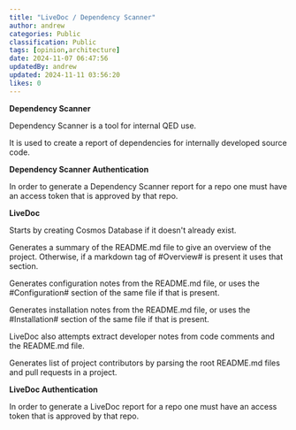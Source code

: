 ```yaml
---
title: "LiveDoc / Dependency Scanner"
author: andrew
categories: Public
classification: Public
tags: [opinion,architecture]
date: 2024-11-07 06:47:56 
updatedBy: andrew
updated: 2024-11-11 03:56:20 
likes: 0
---
```


**Dependency Scanner**

Dependency Scanner is a tool for internal QED use.

It is used to create a report of dependencies for internally developed source code.

**Dependency Scanner Authentication**

In order to generate a Dependency Scanner report for a repo one must have an access token that is approved by that repo.

**LiveDoc**

Starts by creating Cosmos Database if it doesn't already exist.

Generates a summary of the README.md file to give an overview of the project. Otherwise, if a markdown tag of #Overview# is present it uses that section.

Generates configuration notes from the README.md file, or uses the #Configuration# section of the same file if that is present.

Generates installation notes from the README.md file, or uses the #Installation# section of the same file if that is present.

LiveDoc also attempts extract developer notes from code comments and the README.md file.

Generates list of project contributors by parsing the root README.md files and pull requests in a project.

**LiveDoc Authentication**

In order to generate a LiveDoc report for a repo one must have an access token that is approved by that repo.